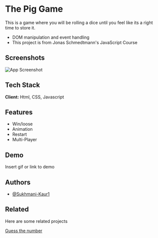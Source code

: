 
# The Pig Game

This is a game where you will be rolling a dice until you feel like its a right time to store it.
* DOM manipulation and event handling
* This project is from Jonas Schmedtmann's JavaScript Course 

## Screenshots

![App Screenshot](https://shots.codepen.io/natasha016/pen/MWjbWaQ-800.jpg?version=1607616187)


## Tech Stack

**Client:** Html, CSS, Javascript


## Features

- Win/loose
- Animation
- Restart
- Multi-Player


## Demo

Insert gif or link to demo


## Authors

- [@Sukhmani-Kaur1](https://github.com/Sukhmani-Kaur1)

## Related

Here are some related projects

[Guess the number](https://github.com/Sukhmani-Kaur1/guessThenum)
